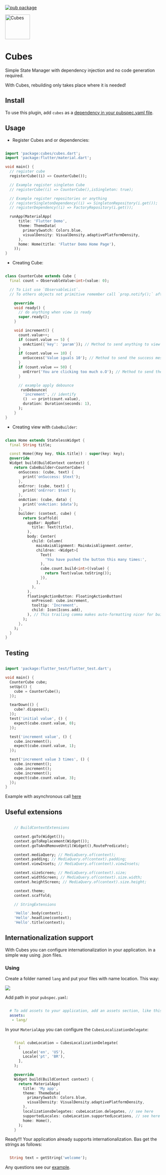 [![pub package](https://img.shields.io/pub/v/cubes.svg)](https://pub.dartlang.org/packages/cubes)

<a href="https://github.com/RafaelBarbosatec/cube">
   <img alt="Cubes" src="https://raw.githubusercontent.com/RafaelBarbosatec/cube/master/media/icon.png" height=80/>
</a>

# Cubes

Simple State Manager with dependency injection and no code generation required.

With Cubes, rebuilding only takes place where it is needed!

## Install
To use this plugin, add `cubes` as a [dependency in your pubspec.yaml file](https://flutter.io/platform-plugins/).

## Usage

- Register Cubes and or dependencies:

```dart

import 'package:cubes/cubes.dart';
import 'package:flutter/material.dart';

void main() {
  // register cube
  registerCube((i) => CounterCube());

  // Example register singleton Cube
  // registerCube((i) => CounterCube(),isSingleton: true);

  // Example register repositories or anything
  // registerSingletonDependency((i) => SingletonRepository(i.get());
  // registerDependency((i) => FactoryRepository(i.get());

  runApp(MaterialApp(
      title: 'Flutter Demo',
      theme: ThemeData(
        primarySwatch: Colors.blue,
        visualDensity: VisualDensity.adaptivePlatformDensity,
      ),
      home: Home(title: 'Flutter Demo Home Page'),
    ));
}

```

* Creating Cube:

```dart

class CounterCube extends Cube {
  final count = ObservableValue<int>(value: 0);

  // To List use `ObservableList`.
  // To others objects not primitive remember call `prop.notify();` after modification to notify listeners.

    @override
    void ready() {
      // do anything when view is ready
      super.ready();
    }

    void increment() {
      count.value++;
      if (count.value == 5) {
        onAction({'key': 'param'}); // Method to send anything to view
      }
      if (count.value == 10) {
        onSuccess('Value iguals 10'); // Method to send the success message
      }
      if (count.value == 50) {
        onError('You are clicking too much o.O'); // Method to send the failure message
      }

      // example apply debounce
       runDebounce(
        'increment', // identify
        ()  => print(count.value),
        duration: Duration(seconds: 1),
      );
    }
}

```

* Creating view with `CubeBuilder`:

```dart

class Home extends StatelessWidget {
  final String title;

  const Home({Key key, this.title}) : super(key: key);
  @override
  Widget build(BuildContext context) {
    return CubeBuilder<CounterCube>(
      onSuccess: (cube, text) {
        print('onSuccess: $text');
      },
      onError: (cube, text) {
        print('onError: $text');
      },
      onAction: (cube, data) {
        print('onAction: $data');
      },
      builder: (context, cube) {
        return Scaffold(
          appBar: AppBar(
            title: Text(title),
          ),
          body: Center(
            child: Column(
              mainAxisAlignment: MainAxisAlignment.center,
              children: <Widget>[
                Text(
                  'You have pushed the button this many times:',
                ),
                cube.count.build<int>((value) {
                  return Text(value.toString());
                }),
              ],
            ),
          ),
          floatingActionButton: FloatingActionButton(
            onPressed: cube.increment,
            tooltip: 'Increment',
            child: Icon(Icons.add),
          ), // This trailing comma makes auto-formatting nicer for build methods.
        );
      },
    );
  }
}

```

## Testing

```dart

import 'package:flutter_test/flutter_test.dart';

void main() {
  CounterCube cube;
  setUp(() {
    cube = CounterCube();
  });

  tearDown(() {
    cube?.dispose();
  });
  test('initial value', () {
    expect(cube.count.value, 0);
  });

  test('increment value', () {
    cube.increment();
    expect(cube.count.value, 1);
  });

  test('increment value 3 times', () {
    cube.increment();
    cube.increment();
    cube.increment();
    expect(cube.count.value, 3);
  });
}

```

Example with asynchronous call [here](https://github.com/RafaelBarbosatec/cube/blob/master/example/test/pokemon_test.dart)

## Useful extensions

```dart

    // BuildContextExtensions

    context.goTo(Widget());
    context.goToReplacement(Widget());
    context.goToAndRemoveUntil(Widget(),RoutePredicate);

    context.mediaQuery; // MediaQuery.of(context);
    context.padding; // MediaQuery.of(context).padding;
    context.viewInsets; // MediaQuery.of(context).viewInsets;

    context.sizeScreen; // MediaQuery.of(context).size;
    context.widthScreen; // MediaQuery.of(context).size.width;
    context.heightScreen; // MediaQuery.of(context).size.height;

    context.theme;
    context.scaffold;

    // StringExtensions

    'Hello'.body(context);
    'Hello'.headline(context);
    'Hello'.title(context);

```


## Internationalization support

With Cubes you can configure internationalization in your application. in a simple way using .json files.

### Using

Create a folder named `lang` and put your files with name location. This way:

![](https://raw.githubusercontent.com/RafaelBarbosatec/cube/master/media/example-folders.png)

Add path in your `pubspec.yaml`:

```yaml

  # To add assets to your application, add an assets section, like this:
  assets:
   - lang/

```

In your `MaterialApp` you can configure the `CubesLocalizationDelegate`:


```dart

    final cubeLocation = CubesLocalizationDelegate(
      [
        Locale('en', 'US'),
        Locale('pt', 'BR'),
      ],
    );

    @override
    Widget build(BuildContext context) {
      return MaterialApp(
        title: 'My app',
        theme: ThemeData(
          primarySwatch: Colors.blue,
          visualDensity: VisualDensity.adaptivePlatformDensity,
        ),
        localizationsDelegates: cubeLocation.delegates, // see here
        supportedLocales: cubeLocation.supportedLocations, // see here
        home: Home(),
      );
    }

```

Ready!!!  Your application already supports internationalization. Bas get the strings as follows:

```dart

  String text = getString('welcome');

```

Any questions see our [example](https://github.com/RafaelBarbosatec/cube/tree/master/example).


